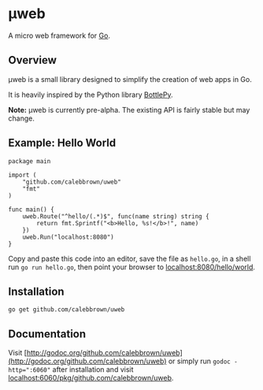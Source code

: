# µweb

A micro web framework for [Go](http://golang.org).


## Overview

µweb is a small library designed to simplify the creation of web apps in Go.

It is heavily inspired by the Python library [BottlePy](http://bottlepy.org/).

**Note:** µweb is currently pre-alpha. The existing API is fairly stable but
may change.

## Example: Hello World

    package main

    import (
        "github.com/calebbrown/uweb"
        "fmt"
    )

    func main() {
        uweb.Route("^hello/(.*)$", func(name string) string {
            return fmt.Sprintf("<b>Hello, %s!</b>!", name)
        })
        uweb.Run("localhost:8080")
    }

Copy and paste this code into an editor, save the file as `hello.go`, in a shell run
`go run hello.go`, then point your browser to
[localhost:8080/hello/world](http://localhost:8080/hello/world).


## Installation

    go get github.com/calebbrown/uweb


## Documentation

Visit [http://godoc.org/github.com/calebbrown/uweb](http://godoc.org/github.com/calebbrown/uweb)
or simply run `godoc -http=":6060"` after installation and visit [localhost:6060/pkg/github.com/calebbrown/uweb](http://localhost:6060/pkg/github.com/calebbrown/uweb).

